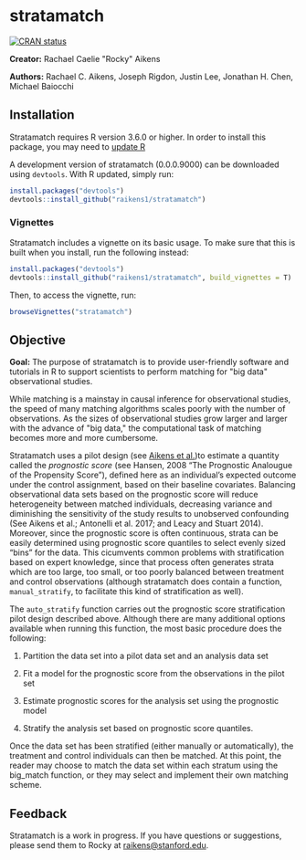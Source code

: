 # stratamatch
<!-- badges: start -->
[![CRAN
status](https://www.r-pkg.org/badges/version/stratamatch)](https://cran.r-project.org/package=stratamatch)
<!-- badges: end -->
**Creator:** Rachael Caelie "Rocky" Aikens

**Authors:** Rachael C. Aikens, Joseph Rigdon, Justin Lee, Jonathan H. Chen, Michael Baiocchi

## Installation

Stratamatch requires R version 3.6.0 or higher.  In order to install this package, you may need to [update R](https://www.linkedin.com/pulse/3-methods-update-r-rstudio-windows-mac-woratana-ngarmtrakulchol)

A development version of stratamatch (0.0.0.9000) can be downloaded using `devtools`.  With R updated, simply run:

```r
install.packages("devtools")
devtools::install_github("raikens1/stratamatch")
```

### Vignettes

Stratamatch includes a vignette on its basic usage.  To make sure that this is built when you install, run the following instead:

```r
install.packages("devtools")
devtools::install_github("raikens1/stratamatch", build_vignettes = T)
```

Then, to access the vignette, run:

```r
browseVignettes("stratamatch")
```

## Objective
**Goal:** The purpose of stratamatch is to provide user-friendly software and tutorials in R to support scientists to perform matching for "big data" observational studies. 

While matching is a mainstay in causal inference for observational studies, the speed of many matching algorithms scales poorly with the number of observations.  As the sizes of observational studies grow larger and larger with the advance of "big data," the computational task of matching becomes more and more cumbersome.

Stratamatch uses a pilot design (see [Aikens et al.](https://arxiv.org/abs/1908.09077))to estimate a quantity called the *prognostic score* (see Hansen, 2008 “The Prognostic Analougue of the Propensity Score”), defined here as an individual’s expected outcome under the control assignment, based on their baseline covariates. Balancing observational data sets based on the prognostic score will reduce heterogeneity between matched individuals, decreasing variance and diminishing the sensitivity of the study results to unobserved confounding (See Aikens et al.; Antonelli et al. 2017; and Leacy and Stuart 2014). Moreover, since the prognostic score is often continuous, strata can be easily determined using prognostic score quantiles to select evenly sized “bins” for the data. This cicumvents common problems with stratification based on expert knowledge, since that process often generates strata which are too large, too small, or too poorly balanced between treatment and control observations (although stratamatch does contain a function, `manual_stratify`, to facilitate this kind of stratification as well).

The `auto_stratify` function carries out the prognostic score stratification pilot design described above. Although there are many additional options available when running this function, the most basic procedure does the following:

1. Partition the data set into a pilot data set and an analysis data set

2. Fit a model for the prognostic score from the observations in the pilot set

3. Estimate prognostic scores for the analysis set using the prognostic model

4. Stratify the analysis set based on prognostic score quantiles.

Once the data set has been stratified (either manually or automatically), the treatment and control individuals can then be matched. At this point, the reader may choose to match the data set within each stratum using the big_match function, or they may select and implement their own matching scheme.

## Feedback
Stratamatch is a work in progress.  If you have questions or suggestions, please send them to Rocky at raikens@stanford.edu.
